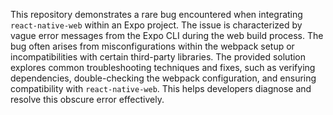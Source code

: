 This repository demonstrates a rare bug encountered when integrating `react-native-web` within an Expo project. The issue is characterized by vague error messages from the Expo CLI during the web build process.  The bug often arises from misconfigurations within the webpack setup or incompatibilities with certain third-party libraries. The provided solution explores common troubleshooting techniques and fixes, such as verifying dependencies, double-checking the webpack configuration, and ensuring compatibility with `react-native-web`. This helps developers diagnose and resolve this obscure error effectively.